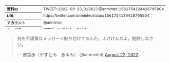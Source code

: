 <table style="font-size: 9pt; width: 610px; margin-bottom: 20px; height: 80px;">
<tbody>
    <tr>
        <th align=left>資料ID</th>
        <td align=left>TWEET::2022-08-23_013613:@anmintei::1561754124428795904</td>
    </tr>
    <tr>
        <th align=left>URL</th>
        <td align=left>https://twitter.com/anmintei/status/1561754124428795904</td>
    </tr>
    <tr>
        <th align=left>アカウント</th>
        <td align=left>@anmintei</td>
    </tr>
    <tr>
        <th align=left>ユーザ名</th>
        <td align=left>安冨歩（やすとみ　あゆみ）</td>
    </tr>
    <tr>
        <th align=left>ツイートの記録日時</th>
        <td align=left>created_at 2022-08-24_0854</td>
    </tr>
</tbody>
</table>
<blockquote class="twitter-tweet" data-width="450"  data-lang="ja"><p lang="ja" dir="ltr">何を不謹慎なメッセージ貼り付けてるんだ。ふざけんなよ。削除しなさい。</p>&mdash; 安冨歩（やすとみ　あゆみ） (@anmintei) <a href="https://twitter.com/anmintei/status/1561754124428795904?ref_src=twsrc%5Etfw">August 22, 2022</a></blockquote>
<script async src="https://platform.twitter.com/widgets.js" charset="utf-8"></script>


